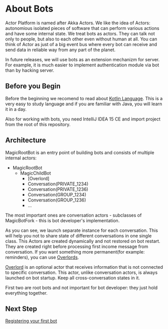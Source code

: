 # About Bots

Actor Platform is named after Akka Actors. We like the idea of Actors: autonomious isolated pieces of software that can perform various actions and have some internal state. We treat bots as actors. They can talk not only to people, but also to each other even without human at all. You can think of Actor as just of a big event bus where every bot can receive and send data in reliable way from any part of the planet.

In future releases, we will use bots as an extension mechanizm for server. For example, it is much easier to implement authentication module via bot than by hacking server.

## Before you Begin

Before the beginning we recomend to read about [Kotlin Language](https://kotlinlang.org). This is a very easy to study language and if you are familiar with Java, you will learn it in a day.

Also for working with bots, you need IntelliJ IDEA 15 CE and import project from the root of this repository.

## Architecture

MagicRootBot is an entry point of building bots and consists of multiple internal actors:

* MagicRootBot
  * MagicChildBot
    * [Overlord]
    * Conversation(PRIVATE_1234)
    * Conversation(PRIVATE_1236)
    * Conversation(GROUP_1234)
    * Conversation(GROUP_1236)
    * ...

The most important ones are conversation actors - subclasses of MagicBotFork - this is bot developer's implementation.

As you can see, we launch separate instance for each conversation. This will help you not to share state of different conversations in one single class. This Actors are created dynamically and not restored on bot restart. They are created right before processing first income message from conversation. If you want something more permanent(for example: reminders), you can use [Overlords](bot-overlord.md).

[Overlord](bot-overlord.md) is an optional actor that receives information that is not connected to specific conversation. This actor, unlike conversation actors, is always launched on bot startup. Keep all cross-conversation states in it.

First two are root bots and not important for bot developer: they just hold everything together.

## Next Step

[Registering your first bot](bot-register.md)
